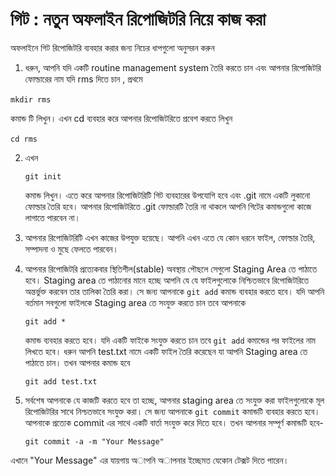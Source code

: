 # গিট : নতুন অফলাইন রিপোজিটরি নিয়ে কাজ করা
 
অফলাইনে গিট রিপোজিটরি ব্যবহার করার জন্য নিচের ধাপগুলো অনুসরন করুন

1. ধরুন, আপনি যদি একটি routine management system তৈরি করতে চান এবং আপনার রিপোজিটরি ফোল্ডারের নাম যদি rms দিতে চান , প্রথমে 

  ‍‍‍‍‍‍‍‍‍‍‍‍‍‍‍‍‍‍‍‍`mkdir rms`

   কমান্ড টি লিখুন। এখন cd ব্যবহার করে আপনার রিপোজিটরিতে প্রবেশ করতে লিখুন 

  ‍`cd rms`

2. এখন

    `git init`
   
   কমান্ড লিখুন। এতে করে আপনার রিপোজিটরিটি গিট ব্যবহারের উপযোগি হবে এবং .git নামে একটি লুকানো ফোল্ডার তৈরি হবে। আপনার রিপোজিটরিতে .git ফোল্ডারটি তৈরি না থাকলে আপনি গিটের কমান্ডগুলো কাজে লাগাতে পারবেন না। 

3. আপনার রিপোজিটরিটি এখন কাজের উপযুক্ত হয়েছে। আপনি এখন এতে যে কোন ধরনে ফাইল, ফোল্ডার তৈরি, সম্পাদনা ও মুছে ফেলতে পারবেন। 

4. আপনার রিপোজিটরি প্রত্যেকবার স্থিতিশীল(stable) অবস্থায় পৌছলে সেগুলো Staging Area তে পাঠাতে হবে। Staging area তে পাঠানোর মানে হচ্ছে আপনি যে যে ফাইলগুলোকে নিশ্চিতভাবে রিপোজিটরিতে অন্তর্ভুক্ত করবেন তার   তালিকা তৈরি করা। সে জন্য আপনাকে  `git add` কমান্ড ব্যবহার করতে হবে। যদি আপনি বর্তমান সবগুলো ফাইলকে Staging area তে সংযুক্ত করতে চান তবে আপনাকে

    `git add *`

    কমান্ড ব্যবহার করতে হবে। যদি একটি ফাইকে সংযুক্ত করতে চান তবে `git add` কমান্ডের পর ফাইলের নাম লিখতে হবে। ধরুন আপনি test.txt নামে একটি ফাইল তৈরি করেছেন যা আপনি Staging area তে পাঠাতে চান। তখন আপনার কমান্ড হবে

    `git add test.txt`

5. সর্বশেষ আপনাকে যে কাজটি করতে হবে তা হচ্ছে, আপনার staging area তে সংযুক্ত করা ফাইলগুলোকে মূল রিপোজিটরির সাথে নিশ্চতভাবে সংযুক্ত করা। সে জন্য আপনাকে  `git commit` কমান্ডটি ব্যবহার করতে হবে। আপনাকে প্রত্যেক commit এর সাথে একটি বার্তা সংযুক্ত করে দিতে হবে। তখন আপনার সম্পূর্ণ কমান্ডটি হবে-

    `git commit -a -m "Your Message"`

 এখানে "Your Message" এর যায়গায় অাপনি অাপনার ইচ্ছেমত যেকোন টেক্সট দিতে পারেন। 


